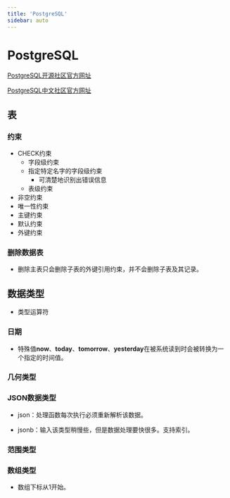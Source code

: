```yaml
---
title: 'PostgreSQL'
sidebar: auto
---
```


# PostgreSQL

[PostgreSQL开源社区官方网址](https://www.postgresql.org)

[PostgreSQL中文社区官方网址](https://www.postgres.cn)



## 表

### 约束

- CHECK约束
  - 字段级约束
  - 指定特定名字的字段级约束
    - 可清楚地识别出错误信息
  - 表级约束
- 非空约束
- 唯一性约束
- 主键约束
- 默认约束
- 外键约束

### 删除数据表

- 删除主表只会删除子表的外键引用约束，并不会删除子表及其记录。



## 数据类型

- 类型运算符

### 日期

- 特殊值**now**、**today**、**tomorrow**、**yesterday**在被系统读到时会被转换为一个指定的时间值。

### 几何类型

### JSON数据类型

- json：处理函数每次执行必须重新解析该数据。

- jsonb：输入该类型稍慢些，但是数据处理要快很多。支持索引。


### 范围类型

### 数组类型

- 数组下标从1开始。